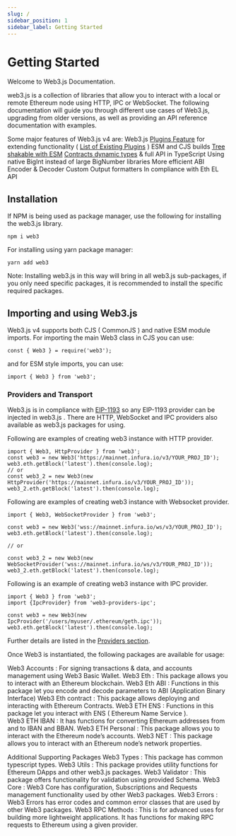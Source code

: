 ```yaml
---
slug: /
sidebar_position: 1
sidebar_label: Getting Started
---
```


# Getting Started

Welcome to Web3.js Documentation.

web3.js is a collection of libraries that allow you to interact with a local or remote Ethereum node using HTTP, IPC or WebSocket.
The following documentation will guide you through different use cases of Web3.js, upgrading from older versions, as well as providing an API reference documentation with examples.

Some major features of Web3.js v4 are:
    Web3.js [Plugins Feature](/guides/web3_plugin_guide/) for extending functionality ( [List of Existing Plugins](https://web3js.org/plugins) )
    ESM and CJS builds 
    [Tree shakable with ESM](/guides/advanced/web3_tree_shaking_support_guide/)
    [Contracts dynamic types](/guides/smart_contracts/infer_contract_types_guide/) & full API in TypeScript
    Using native BigInt instead of large BigNumber libraries
    More efficient ABI Encoder & Decoder
    Custom Output formatters
    In compliance with Eth EL API

## Installation

If NPM is being used as package manager, use the following for installing the web3.js library. 

```
npm i web3
```

For installing using yarn package manager:

```
yarn add web3
```

Note: Installing web3.js in this way will bring in all web3.js sub-packages, if you only need specific packages, it is recommended to install the specific required packages. 

## Importing and using Web3.js

Web3.js v4 supports both CJS ( CommonJS ) and native ESM module imports. For importing the main Web3 class in CJS you can use:

```
const { Web3 } = require('web3');
```

and for ESM style imports, you can use:

```
import { Web3 } from 'web3';

```

### Providers and Transport

Web3.js is in compliance with [EIP-1193](https://eips.ethereum.org/EIPS/eip-1193) so any EIP-1193 provider can be injected in web3.js . There are HTTP, WebSocket and IPC providers also available as web3.js packages for using.

Following are examples of creating web3 instance with HTTP provider. 

```
import { Web3, HttpProvider } from 'web3';
const web3 = new Web3('https://mainnet.infura.io/v3/YOUR_PROJ_ID');
web3.eth.getBlock('latest').then(console.log);
// or
const web3_2 = new Web3(new HttpProvider('https://mainnet.infura.io/v3/YOUR_PROJ_ID'));
web3_2.eth.getBlock('latest').then(console.log);
```

Following are examples of creating web3 instance with Websocket provider. 

```
import { Web3, WebSocketProvider } from 'web3';

const web3 = new Web3('wss://mainnet.infura.io/ws/v3/YOUR_PROJ_ID');
web3.eth.getBlock('latest').then(console.log);

// or

const web3_2 = new Web3(new WebSocketProvider('wss://mainnet.infura.io/ws/v3/YOUR_PROJ_ID'));
web3_2.eth.getBlock('latest').then(console.log);

```

Following is an example of creating web3 instance with IPC provider. 

```
import { Web3 } from 'web3';
import {IpcProvider} from 'web3-providers-ipc';

const web3 = new Web3(new IpcProvider('/users/myuser/.ethereum/geth.ipc'));
web3.eth.getBlock('latest').then(console.log);
```

Further details are listed in the [Providers section](https://docs.web3js.org/guides/web3_providers_guide/).

Once Web3 is instantiated, the following packages are available for usage:

Web3 Accounts :         For signing transactions & data, and accounts management using Web3 Basic Wallet. 
Web3 Eth :              This package allows you to interact with an Ethereum blockchain.
Web3 Eth ABI :          Functions in this package let you encode and decode parameters to ABI (Application  Binary Interface)
Web3 Eth contract :     This package allows deploying and interacting with Ethereum Contracts. 
Web3 ETH ENS :          Functions in this package let you interact with ENS ( Ethereum Name Service ).  
Web3 ETH IBAN :         It has functions for converting Ethereum addresses from and to IBAN and BBAN.
Web3 ETH Personal :     This package allows you to interact with the Ethereum node’s accounts.
Web3 NET :              This package allows you to interact with an Ethereum node’s network properties.

Additional Supporting Packages
Web3 Types :            This package has common typescript types. 
Web3 Utils :            This package provides utility functions for Ethereum DApps and other web3.js packages.
Web3 Validator :        This package offers functionality for validation using provided Schema. 
Web3 Core :             Web3 Core has configuration, Subscriptions and Requests management functionality used by other Web3 packages. 
Web3 Errors :           Web3 Errors has error codes and common error classes that are used by other Web3 packages. 
Web3 RPC Methods :      This is for advanced uses for building more lightweight applications. It has functions for making RPC requests to Ethereum using a given provider. 
